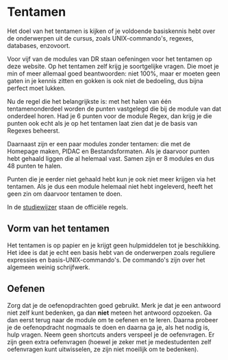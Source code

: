 # Tentamen

Het doel van het tentamen is kijken of je voldoende basiskennis hebt over de onderwerpen uit de cursus, zoals UNIX-commando's, regexes, databases, enzovoort.

Voor vijf van de modules van DR staan oefeningen voor het tentamen op deze website. Op het tentamen zelf krijg je soortgelijke vragen. Die moet je min of meer allemaal goed beantwoorden: niet 100%, maar er moeten geen gaten in je kennis zitten en gokken is ook niet de bedoeling, dus bijna perfect moet lukken. 

Nu de regel die het belangrijkste is: met het halen van één tentamenonderdeel worden de punten vastgelegd die bij de module van dat onderdeel horen. Had je 6 punten voor de module Regex, dan krijg je die punten ook echt als je op het tentamen laat zien dat je de basis van Regexes beheerst.

Daarnaast zijn er een paar modules zonder tentamen: die met de Homepage maken, PIDAC en Bestandsformaten. Als je daarvoor punten hebt gehaald liggen die al helemaal vast. Samen zijn er 8 modules en dus 48 punten te halen.

Punten die je eerder niet gehaald hebt kun je ook niet meer krijgen via het tentamen. Als je dus een module helemaal niet hebt ingeleverd, heeft het geen zin om daarvoor tentamen te doen.

In de [studiewijzer](/syllabus) staan de officiële regels.

## Vorm van het tentamen

Het tentamen is op papier en je krijgt geen hulpmiddelen tot je beschikking. Het idee is dat je echt een basis hebt van de onderwerpen zoals reguliere expressies en basis-UNIX-commando's.
De commando's zijn over het algemeen weinig schrijfwerk.

## Oefenen

Zorg dat je de oefenopdrachten goed gebruikt. Merk je dat je een antwoord niet zelf kunt bedenken, ga dan **niet** meteen het antwoord opzoeken. Ga dan eerst terug naar de module om te oefenen en te leren. Daarna probeer je de oefenopdracht nogmaals te doen en daarna ga je, als het nodig is, hulp vragen. Neem geen shortcuts anders verspeel je de oefenvragen. Er zijn geen extra oefenvragen (hoewel je zeker met je medestudenten zelf oefenvragen kunt uitwisselen, ze zijn niet moeilijk om te bedenken).
